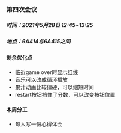 ### 第四次会议

##### 时间：2021年5月28日 12:45~13:25

##### 地点：6A414与6A415之间



#### 剩余优化点

- 临近game over时显示红线
- 音乐可以改成循环播放
- 果汁动画比较僵硬，可以缩短时间
- restart按钮挡住了分数，可以改变按钮位置



#### 本周分工

- 每人写一份心得体会